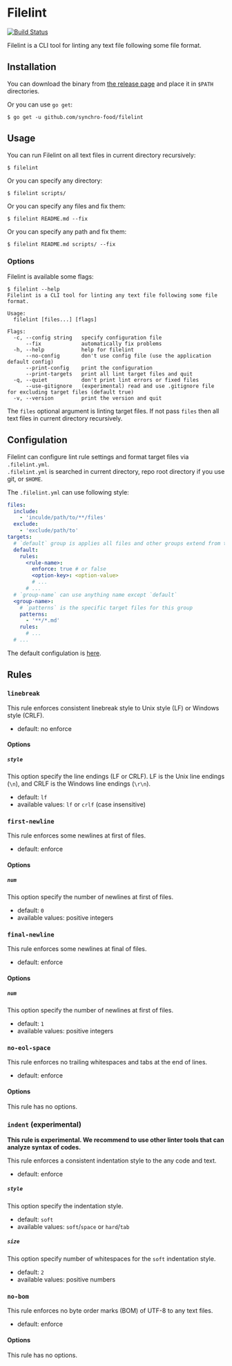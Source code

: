 # Filelint

[![Build Status](https://travis-ci.org/synchro-food/filelint.svg?branch=master)](https://travis-ci.org/synchro-food/filelint)

Filelint is a CLI tool for linting any text file following some file format.

## Installation

You can download the binary from [the release page](https://github.com/synchro-food/filelint/releases) and place it in `$PATH` directories.

Or you can use `go get`:

```
$ go get -u github.com/synchro-food/filelint
```

## Usage

You can run Filelint on all text files in current directory recursively:
```
$ filelint
```

Or you can specify any directory:
```
$ filelint scripts/
```

Or you can specify any files and fix them:
```
$ filelint README.md --fix
```

Or you can specify any path and fix them:
```
$ filelint README.md scripts/ --fix
```

### Options

Filelint is available some flags:

```
$ filelint --help
Filelint is a CLI tool for linting any text file following some file format.

Usage:
  filelint [files...] [flags]

Flags:
  -c, --config string   specify configuration file
      --fix             automatically fix problems
  -h, --help            help for filelint
      --no-config       don't use config file (use the application default config)
      --print-config    print the configuration
      --print-targets   print all lint target files and quit
  -q, --quiet           don't print lint errors or fixed files
      --use-gitignore   (experimental) read and use .gitignore file for excluding target files (default true)
  -v, --version         print the version and quit
```

The `files` optional argument is linting target files.
If not pass `files` then all text files in current directory recursively.

## Configulation

Filelint can configure lint rule settings and format target files via `.filelint.yml`.  
`.filelint.yml` is searched in current directory, repo root directory if you use git, or `$HOME`.

The `.filelint.yml` can use following style:

```yaml
files:
  include:
    - 'inculde/path/to/**/files'
  exclude:
    - 'exclude/path/to'
targets:
  # `default` group is applies all files and other groups extend from this group
  default:
    rules:
      <rule-name>:
        enforce: true # or false
        <option-key>: <option-value>
        # ...
      # ...
  # `group-name` can use anything name except `default`
  <group-name>:
    # `patterns` is the specific target files for this group
    patterns:
      - '**/*.md'
    rules:
      # ...
  # ...
```

The default configulation is [here](https://github.com/synchro-food/filelint/blob/master/config/default.yml).

## Rules

### `linebreak`

This rule enforces consistent linebreak style to Unix style (LF) or Windows style (CRLF).

- default: no enforce

#### Options

##### `style`

This option specify the line endings (LF or CRLF).
LF is the Unix line endings (`\n`), and CRLF is the Windows line endings (`\r\n`).

- default: `lf`
- available values: `lf` or `crlf` (case insensitive)

### `first-newline`

This rule enforces some newlines at first of files.

- default: enforce

#### Options

##### `num`

This option specify the number of newlines at first of files.

- default: `0`
- available values: positive integers

### `final-newline`

This rule enforces some newlines at final of files.

- default: enforce

#### Options

##### `num`

This option specify the number of newlines at first of files.

- default: `1`
- available values: positive integers

### `no-eol-space`

This rule enforces no trailing whitespaces and tabs at the end of lines.

- default: enforce

#### Options

This rule has no options.

### `indent` (experimental)

**This rule is experimental. We recommend to use other linter tools that can analyze syntax of codes.**

This rule enforces a consistent indentation style to the any code and text.

- default: enforce

##### `style`

This option specify the indentation style.

- default: `soft`
- available values: `soft`/`space` or `hard`/`tab`

##### `size`

This option specify number of whitespaces for the `soft` indentation style.

- default: `2`
- available values: positive numbers

### `no-bom`

This rule enforces no byte order marks (BOM) of UTF-8 to any text files.

- default: enforce

#### Options

This rule has no options.
